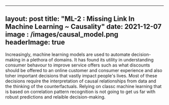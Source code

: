  ---
layout: post
title: "ML-2 : Missing Link In Machine Learning ~ Causality"
date: 2021-12-07
image : /images/causal_model.png
headerImage: true
---

Increasingly, machine learning models are used to automate decision-making in a plethora of domains. It has found its utility in understanding consumer behavour to improve 
service offers such as what discounts should be offered to an online customer and consumer experience and also toher important decisions that vastly impact people's lives.
Most of these decisions require the interpretation of causal relationships from data and the thinking of the counterfactuals. Relying on classc machine learning that is based 
on correlation pattern recognition is not going to get us far with robust predictions and relaible decision-making. 
